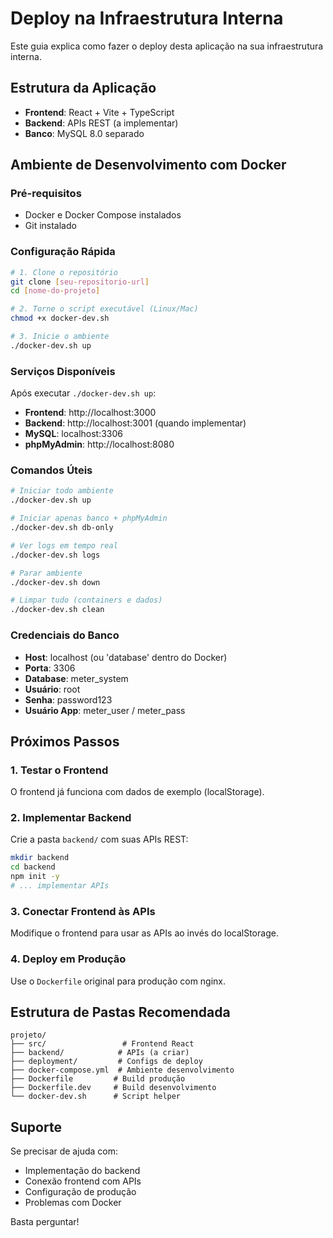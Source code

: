 
# Deploy na Infraestrutura Interna

Este guia explica como fazer o deploy desta aplicação na sua infraestrutura interna.

## Estrutura da Aplicação

- **Frontend**: React + Vite + TypeScript
- **Backend**: APIs REST (a implementar)
- **Banco**: MySQL 8.0 separado

## Ambiente de Desenvolvimento com Docker

### Pré-requisitos
- Docker e Docker Compose instalados
- Git instalado

### Configuração Rápida

```bash
# 1. Clone o repositório
git clone [seu-repositorio-url]
cd [nome-do-projeto]

# 2. Torne o script executável (Linux/Mac)
chmod +x docker-dev.sh

# 3. Inicie o ambiente
./docker-dev.sh up
```

### Serviços Disponíveis

Após executar `./docker-dev.sh up`:

- **Frontend**: http://localhost:3000
- **Backend**: http://localhost:3001 (quando implementar)
- **MySQL**: localhost:3306
- **phpMyAdmin**: http://localhost:8080

### Comandos Úteis

```bash
# Iniciar todo ambiente
./docker-dev.sh up

# Iniciar apenas banco + phpMyAdmin
./docker-dev.sh db-only

# Ver logs em tempo real
./docker-dev.sh logs

# Parar ambiente
./docker-dev.sh down

# Limpar tudo (containers e dados)
./docker-dev.sh clean
```

### Credenciais do Banco

- **Host**: localhost (ou 'database' dentro do Docker)
- **Porta**: 3306
- **Database**: meter_system
- **Usuário**: root
- **Senha**: password123
- **Usuário App**: meter_user / meter_pass

## Próximos Passos

### 1. Testar o Frontend
O frontend já funciona com dados de exemplo (localStorage).

### 2. Implementar Backend
Crie a pasta `backend/` com suas APIs REST:

```bash
mkdir backend
cd backend
npm init -y
# ... implementar APIs
```

### 3. Conectar Frontend às APIs
Modifique o frontend para usar as APIs ao invés do localStorage.

### 4. Deploy em Produção
Use o `Dockerfile` original para produção com nginx.

## Estrutura de Pastas Recomendada

```
projeto/
├── src/                 # Frontend React
├── backend/            # APIs (a criar)
├── deployment/         # Configs de deploy
├── docker-compose.yml  # Ambiente desenvolvimento
├── Dockerfile         # Build produção
├── Dockerfile.dev     # Build desenvolvimento
└── docker-dev.sh      # Script helper
```

## Suporte

Se precisar de ajuda com:
- Implementação do backend
- Conexão frontend com APIs
- Configuração de produção
- Problemas com Docker

Basta perguntar!
